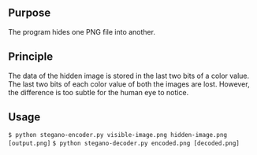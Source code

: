 ## Purpose
The program hides one PNG file into another.

## Principle
The data of the hidden image is stored in the last two bits of a color value. The last two bits of each color value of both the images are lost. However, the difference is too subtle for the human eye to notice.

## Usage
```$ python stegano-encoder.py visible-image.png hidden-image.png [output.png]```
```$ python stegano-decoder.py encoded.png [decoded.png]```
